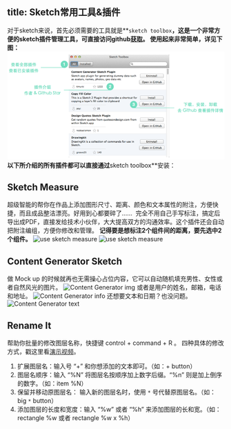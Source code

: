 title: Sketch常用工具&插件
---
对于sketch来说，首先必须需要的工具就是**`sketch toolbox`**，这是一个非常方便的sketch插件管理工具，可直接访问github[获取][1]。
使用起来非常简单，详见下图：
![How to use sketch toolbox?][image-1]
以下所介绍的所有插件都可以直接通过**sketch toolbox**安装：
## Sketch Measure
超级智能的帮你在作品上添加图形尺寸、距离、颜色和文本属性的附注，方便快捷，而且成品整洁漂亮。好用到心都要碎了……  完全不用自己手写标注，搞定后导出成PDF，直接发给技术小伙伴，大大提高双方的沟通效率。这个插件还会自动把附注编组，方便你修改和管理。
**记得要是想标注2个组件间的距离，要先选中2个组件。**
![][image-2]
![][image-3]
## Content Generator Sketch
做 Mock up 的时候就再也无需操心占位内容，它可以自动随机填充男性、女性或者自然风光的图片。
![][image-4]
或者是用户的姓名，邮箱，电话和地址。
![][image-5]
还想要文本和日期？也没问题。
![][image-6]
## Rename It
帮助你批量的修改图层名称，快捷键 control + command + R 。
四种具体的修改方式，戳这里看[演示视频][2]。
1. 扩展图层名：输入号 “+” 和你想添加的文本即可。（如：+ button）
2. 图层名顺序：输入 “%N” 将图层名按顺序加上数字后缀。“%n” 则是加上倒序的数字。（如：item %N）
3. 保留并移动原图层名： 输入新的图层名时，使用 `*` 号代替原图层名。（如：big `*` button）
4. 添加图层的长度和宽度：输入 “%w” 或者 “%h” 来添加图层的长和宽。（如：rectangle %w 或者 rectangle %w x %h）

[1]:	https://github.com/shahruz/Sketch-Toolbox "获取sketch toolbox"
[2]:	http://vimeo.com/85064841 "演示Rename it"

[image-1]:	/img/sketch/sketch%20toolbox.png "sketch toolbox"
[image-2]:	/img/sketch/sketch-measure.png "use sketch measure"
[image-3]:	/img/sketch/sketch-measure2.png "use sketch measure"
[image-4]:	/img/sketch/source-gen1.gif "Content Generator img"
[image-5]:	/img/sketch/source-gen2.gif "Content Generator info"
[image-6]:	/img/sketch/source-gen3.gif "Content Generator text"